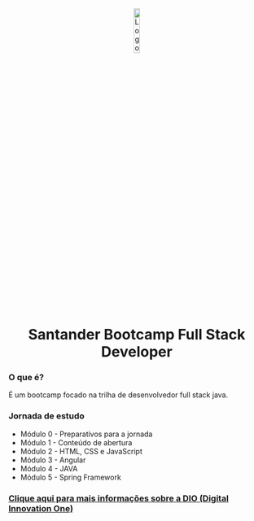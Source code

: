 <div align="center">
  <img src="https://user-images.githubusercontent.com/99208505/171710627-15a88c37-c18b-4b1b-9182-154dd1c54711.png" width="15%" alt="Logo Santander Bootcamp Fullstack Developer">
  <h1>Santander Bootcamp Full Stack Developer</h1>
</div>
<div>
  <h3>O que é?</h3>
  <p>É um bootcamp focado na trilha de desenvolvedor full stack java.</p>
  
  <h3>Jornada de estudo</h3>
  <ul>
    <li>Módulo 0 - Preparativos para a jornada</li>
    <li>Módulo 1 - Conteúdo de abertura</li>
    <li>Módulo 2 - HTML, CSS e JavaScript</li>
    <li>Módulo 3 - Angular</li>
    <li>Módulo 4 - JAVA</li>
    <li>Módulo 5 - Spring Framework</li>
  </ul>
  
  ### [Clique aqui para mais informações sobre a DIO (Digital Innovation One)](https://www.dio.me/en)
</div>
